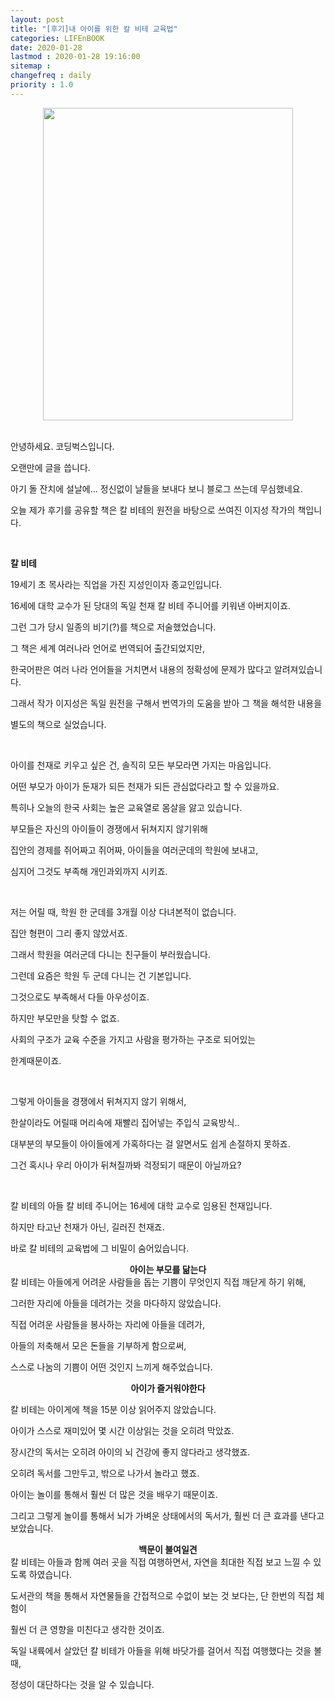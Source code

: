 ```yaml
---
layout: post
title: "[후기]내 아이를 위한 칼 비테 교육법"
categories: LIFEnBOOK
date: 2020-01-28
lastmod : 2020-01-28 19:16:00
sitemap :
changefreq : daily
priority : 1.0
---
```




<center><img src="http://image.yes24.com/momo/TopCate1337/MidCate005/133648546.jpg" style="height:500px; width:400px" ></center>
<br>

안녕하세요. 코딩벅스입니다. 

오랜만에 글을 씁니다. 

아기 돌 잔치에 설날에... 정신없이 날들을 보내다 보니 블로그 쓰는데 무심했네요. 

오늘 제가 후기를 공유할 책은 칼 비테의 원전을 바탕으로 쓰여진 이지성 작가의 책입니다. 

<br>

**칼 비테**

19세기 초 목사라는 직업을 가진 지성인이자 종교인입니다. 

16세에 대학 교수가 된 당대의 독일 천재 칼 비테 주니어를 키워낸 아버지이죠. 

그런 그가 당시 일종의 비기(?)를 책으로 저술했었습니다. 

그 책은 세계 여러나라 언어로 번역되어 출간되었지만, 

한국어판은 여러 나라 언어들을 거치면서 내용의 정확성에 문제가 많다고 알려져있습니다.  

그래서 작가 이지성은 독일 원전을 구해서 번역가의 도움을 받아 그 책을 해석한 내용을

별도의 책으로 실었습니다. 

<br>

아이를 천재로 키우고 싶은 건, 솔직히 모든 부모라면 가지는 마음입니다. 

어떤 부모가 아이가 둔재가 되든 천재가 되든 관심없다라고 할 수 있을까요. 

특히나 오늘의 한국 사회는 높은 교육열로 몸살을 앓고 있습니다. 

부모들은 자신의 아이들이 경쟁에서 뒤쳐지지 않기위해 

집안의 경제를 쥐어짜고 쥐어짜, 아이들을 여러군데의 학원에 보내고, 

심지어 그것도 부족해 개인과외까지 시키죠. 

<br>

저는 어릴 때, 학원 한 군데를 3개월 이상 다녀본적이 없습니다. 

집안 형편이 그리 좋지 않았서죠. 

그래서 학원을 여러군데 다니는 친구들이 부러웠습니다. 

그런데 요즘은 학원 두 군데 다니는 건 기본입니다. 

그것으로도 부족해서 다들 아우성이죠. 

하지만 부모만을 탓할 수 없죠. 

사회의 구조가 교육 수준을 가지고 사람을 평가하는 구조로 되어있는 

한계때문이죠.  

<br>

그렇게 아이들을 경쟁에서 뒤쳐지지 않기 위해서,

한살이라도 어릴때 머리속에 재빨리 집어넣는 주입식 교육방식.. 

대부분의 부모들이 아이들에게 가혹하다는 걸 알면서도 쉽게 손절하지 못하죠. 

그건 혹시나 우리 아이가 뒤쳐질까봐 걱정되기 때문이 아닐까요?

<br>

칼 비테의 아들 칼 비테 주니어는 16세에 대학 교수로 임용된 천재입니다. 

하지만 타고난 천재가 아닌, 길러진 천재죠. 

바로 칼 비테의 교육법에 그 비밀이 숨어있습니다. 



<center><b>아이는 부모를 닮는다</b></center>
칼 비테는 아들에게 어려운 사람들을 돕는 기쁨이 무엇인지 직접 깨닫게 하기 위해, 

그러한 자리에 아들을 데려가는 것을 마다하지 않았습니다. 

직접 어려운 사람들을 봉사하는 자리에 아들을 데려가, 

아들의 저축해서 모은 돈들을 기부하게 함으로써, 

스스로 나눔의 기쁨이 어떤 것인지 느끼게 해주었습니다. 



<center><b>아이가 즐거워야한다</b></center>


칼 비테는 아이게에 책을 15분 이상 읽어주지 않았습니다. 

아이가 스스로 재미있어 몇 시간 이상읽는 것을 오히려 막았죠. 

장시간의 독서는 오히려 아이의 뇌 건강에 좋지 않다라고 생각했죠. 

오히려 독서를 그만두고, 밖으로 나가서 놀라고 했죠. 

아이는 놀이를 통해서 훨씬 더 많은 것을 배우기 때문이죠. 

그리고 그렇게 놀이를 통해서 뇌가 가벼운 상태에서의 독서가, 훨씬 더 큰 효과를 낸다고 보았습니다. 





<center><b>백문이 불여일견</b></center>
칼 비테는 아들과 함께 여러 곳을 직접 여행하면서, 자연을 최대한 직접 보고 느낄 수 있도록 하였습니다. 

도서관의 책을 통해서 자연물들을 간접적으로 수없이 보는 것 보다는, 단 한번의 직접 체험이 

훨씬 더 큰 영향을 미친다고 생각한 것이죠. 

독일 내륙에서 살았던 칼 비테가 아들을 위해 바닷가를 걸어서 직접 여행했다는 것을 볼 때, 

정성이 대단하다는 것을 알 수 있습니다. 



















